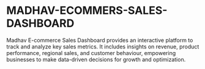 # MADHAV-ECOMMERS-SALES-DASHBOARD
Madhav E-commerce Sales Dashboard provides an interactive platform to track and analyze key sales metrics. It includes insights on revenue, product performance, regional sales, and customer behaviour, empowering businesses to make data-driven decisions for growth and optimization.

